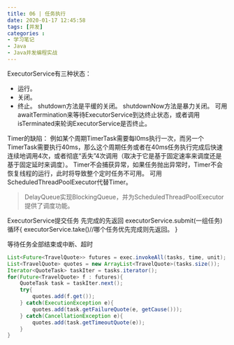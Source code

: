 ```yaml
---
title: 06 | 任务执行
date: 2020-01-17 12:45:58
tags: [并发]
categories :
- 学习笔记
- Java
- Java并发编程实战
---
```


ExecutorService有三种状态：
- 运行。
- 关闭。
- 终止。
shutdown方法是平缓的关闭。
shutdownNow方法是暴力关闭。
可用awaitTermination来等待ExecutorService到达终止状态，或者调用isTerminated来轮询ExecutorService是否终止。


Timer的缺陷：
例如某个周期TimerTask需要每l0ms执行一次，而另一个TimerTask需要执行40ms，那么这个周期任务或者在40ms任务执行完成后快速连续地调用4次，或者彻底“丢失”4次调用（取决于它是基于固定速率来调度还是基于固定延时来调度）。
Timer不会捕获异常，如果任务抛出异常时，Timer不会恢复线程的运行，此时将导致整个定时任务不可用。
可用ScheduledThreadPoolExecutor代替Timer。
> DelayQueue实现BlockingQueue，并为ScheduledThreadPoolExecutor提供了调度功能。


ExecutorService提交任务
先完成的先返回
executorService.submit(一组任务)
循环{
   executorService.take()//哪个任务优先完成则先返回。
}

等待任务全部结束或中断、超时
```java
List<Future<TravelQuote>> futures = exec.invokeAll(tasks, time, unit); 
List<TravelQuote> quotes = new ArrayList<TravelQuote>(tasks.size()); 
Iterator<QuoteTask> taskIter = tasks.iterator(); 
for(Future<TravelQuote> f : futures){
    QuoteTask task = taskIter.next(); 
    try{
        quotes.add(f.get());
    } catch(ExecutionException e){
        quotes.add(task.getFailureQuote(e, getCause()));
    } catch(CancellationException e){
        quotes.add(task.getTimeoutQuote(e));
    }
}
```        